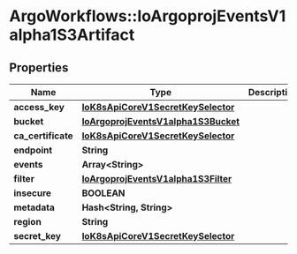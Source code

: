# ArgoWorkflows::IoArgoprojEventsV1alpha1S3Artifact

## Properties
Name | Type | Description | Notes
------------ | ------------- | ------------- | -------------
**access_key** | [**IoK8sApiCoreV1SecretKeySelector**](IoK8sApiCoreV1SecretKeySelector.md) |  | [optional] 
**bucket** | [**IoArgoprojEventsV1alpha1S3Bucket**](IoArgoprojEventsV1alpha1S3Bucket.md) |  | [optional] 
**ca_certificate** | [**IoK8sApiCoreV1SecretKeySelector**](IoK8sApiCoreV1SecretKeySelector.md) |  | [optional] 
**endpoint** | **String** |  | [optional] 
**events** | **Array&lt;String&gt;** |  | [optional] 
**filter** | [**IoArgoprojEventsV1alpha1S3Filter**](IoArgoprojEventsV1alpha1S3Filter.md) |  | [optional] 
**insecure** | **BOOLEAN** |  | [optional] 
**metadata** | **Hash&lt;String, String&gt;** |  | [optional] 
**region** | **String** |  | [optional] 
**secret_key** | [**IoK8sApiCoreV1SecretKeySelector**](IoK8sApiCoreV1SecretKeySelector.md) |  | [optional] 


